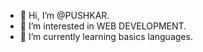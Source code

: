 - 👋 Hi, I’m @PUSHKAR.
- 👀 I’m interested in WEB DEVELOPMENT.
- 🌱 I’m currently learning basics languages. 
<!---
pushkar306/pushkar306 is a ✨ special ✨ repository because its `README.md` (this file) appears on your GitHub profile.
You can click the Preview link to take a look at your changes.
--->
